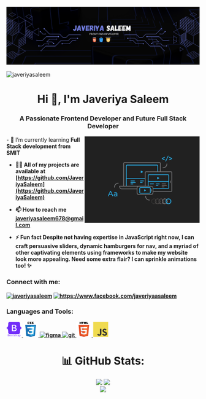 ![logo](https://github.com/JaveriyaSaleem/JaveriyaSaleem/blob/main/Purple%20banner.png)
<p align="left"> <img src="https://komarev.com/ghpvc/?username=javeriyasaleem&label=Profile%20views&color=0e75b6&style=flat" alt="javeriyasaleem" /> </p>
<h1 align="center">Hi 👋, I'm Javeriya Saleem</h1>
<h3 align="center">A Passionate Frontend Developer and Future Full Stack Developer</h3>

<img align="right" alt="coding" width="300" src="https://github.com/JaveriyaSaleem/JaveriyaSaleem/blob/main/gif.gif" /> 
- 🌱 I’m currently learning <b>Full Stack development from SMIT<b/>

- 👨‍💻 All of my projects are available at [https://github.com/JaveriyaSaleem](https://github.com/JaveriyaSaleem)

- 📫 How to reach me <a href="mailto:javeriyasaleem678@gmail.com">javeriyasaleem678@gmail.com<a/>

- ⚡ Fun fact **Despite not having expertise in JavaScript right now, I can craft persuasive sliders, dynamic hamburgers for nav, and a myriad of other captivating elements using frameworks to make my website look more appealing. Need some extra flair? I can sprinkle animations too! ✨**

<h3 align="left">Connect with me:</h3>
<p align="left">
<a href="https://linkedin.com/in/javeriyasaleem" target="blank"><img align="center" src="https://raw.githubusercontent.com/rahuldkjain/github-profile-readme-generator/master/src/images/icons/Social/linked-in-alt.svg" alt="javeriyasaleem" height="30" width="40" /></a>
<a href="https://fb.com/https://www.facebook.com/javeriyaasaleem" target="blank"><img align="center" src="https://raw.githubusercontent.com/rahuldkjain/github-profile-readme-generator/master/src/images/icons/Social/facebook.svg" alt="https://www.facebook.com/javeriyaasaleem" height="30" width="40" /></a>
</p>

<h3 align="left">Languages and Tools:</h3>
<p align="left"> <a href="https://getbootstrap.com" target="_blank" rel="noreferrer"> <img src="https://raw.githubusercontent.com/devicons/devicon/master/icons/bootstrap/bootstrap-plain-wordmark.svg" alt="bootstrap" width="40" height="40"/> </a> <a href="https://www.w3schools.com/css/" target="_blank" rel="noreferrer"> <img src="https://raw.githubusercontent.com/devicons/devicon/master/icons/css3/css3-original-wordmark.svg" alt="css3" width="40" height="40"/> </a> <a href="https://www.figma.com/" target="_blank" rel="noreferrer"> <img src="https://www.vectorlogo.zone/logos/figma/figma-icon.svg" alt="figma" width="40" height="40"/> </a> <a href="https://git-scm.com/" target="_blank" rel="noreferrer"> <img src="https://www.vectorlogo.zone/logos/git-scm/git-scm-icon.svg" alt="git" width="40" height="40"/> </a> <a href="https://www.w3.org/html/" target="_blank" rel="noreferrer"> <img src="https://raw.githubusercontent.com/devicons/devicon/master/icons/html5/html5-original-wordmark.svg" alt="html5" width="40" height="40"/> </a> <a href="https://developer.mozilla.org/en-US/docs/Web/JavaScript" target="_blank" rel="noreferrer"> <img src="https://raw.githubusercontent.com/devicons/devicon/master/icons/javascript/javascript-original.svg" alt="javascript" width="40" height="40"/> </a> </p>

<div align="center">
  
# 📊 GitHub Stats:
![](https://github-readme-stats.vercel.app/api?username=javeriyasaleem&theme=radical&include_all_commits=false&count_private=false)   ![](https://github-readme-streak-stats.herokuapp.com/?user=javeriyasaleem&theme=radical)<br/>
![](https://github-readme-stats.vercel.app/api/top-langs/?username=javeriyasaleem&theme=radical&hide_border=false&include_all_commits=false&count_private=false&layout=compact)
  
</div> 
